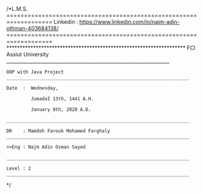 
/*L.M.S.
	===================================================================
	Linkedin : https://www.linkedin.com/in/najm-adin-othman-403684138/
 	===================================================================
	*******************************************************************
	FCI Assiut University
	___________________________________________________________________

	OOP with Java Project
	___________________________________________________________________

	Date  :  Wednesday,
	         
	         JumadaI 13th, 1441 A.H.
	      
	         January 8th, 2020 A.D.
	
	___________________________________________________________________
	
	DR    : Mamdoh Farouk Mohamed Farghaly
	___________________________________________________________________
	
	>>Eng : Najm Adin Osman Sayed
	
	___________________________________________________________________
	
	Level : 2
	___________________________________________________________________
 */


